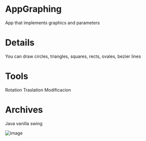 # AppGraphing
App that implements graphics and parameters

# Details
You can draw circles, triangles, squares, rects, ovales, bezier lines

# Tools
Rotation
Traslation
Modificacion

# Archives
Java vanilla swing

![image](https://github.com/GabrielMoraP/AppGraphing/assets/150285459/958dccb5-157a-4c83-a888-99410c6a627c)
